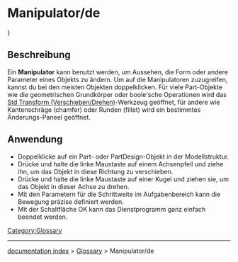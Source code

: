 # Manipulator/de
}

## Beschreibung

Ein **Manipulator** kann benutzt werden, um Aussehen, die Form oder andere Parameter eines Objekts zu ändern. Um auf die Manipulatoren zuzugreifen, kannst du bei den meisten Objekten doppelklicken. Für viele Part-Objekte wie die geometrischen Grundkörper oder boole\'sche Operationen wird das [Std Transform (Verschieben/Drehen)](Std_TransformManip/de.md)-Werkzeug geöffnet, für andere wie Kantenschräge (chamfer) oder Runden (fillet) wird ein bestimmtes Änderungs-Paneel geöffnet.

## Anwendung

-   Doppelklicke auf ein Part- oder PartDesign-Objekt in der Modellstruktur.
-   Drücke und halte die linke Maustaste auf einem Achsenpfeil und ziehe ihn, um das Objekt in diese Richtung zu verschieben.
-   Drücke und halte die linke Maustaste auf einer Kugel und ziehen sie, um das Objekt in dieser Achse zu drehen.
-   Mit den Parametern für die Schrittweite im Aufgabenbereich kann die Bewegung präzise definiert werden.
-   Mit der Schaltfläche OK kann das Dienstprogramm ganz einfach beendet werden.




[Category:Glossary](Category:Glossary.md)

---
[documentation index](../README.md) > [Glossary](Category:Glossary.md) > Manipulator/de

